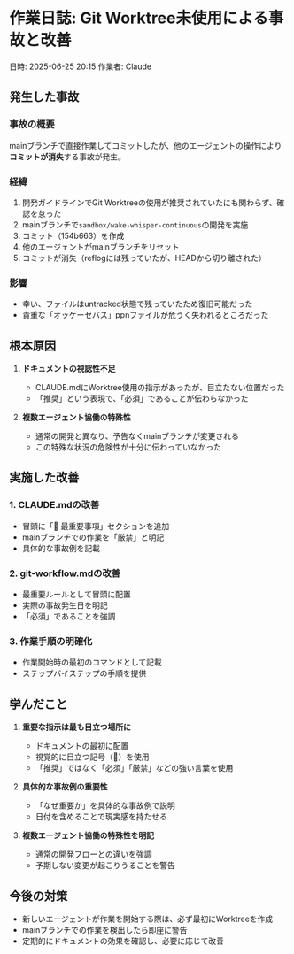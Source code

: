 # 作業日誌: Git Worktree未使用による事故と改善

日時: 2025-06-25 20:15
作業者: Claude

## 発生した事故

### 事故の概要
mainブランチで直接作業してコミットしたが、他のエージェントの操作により**コミットが消失**する事故が発生。

### 経緯
1. 開発ガイドラインでGit Worktreeの使用が推奨されていたにも関わらず、確認を怠った
2. mainブランチで`sandbox/wake-whisper-continuous`の開発を実施
3. コミット（154b663）を作成
4. 他のエージェントがmainブランチをリセット
5. コミットが消失（reflogには残っていたが、HEADから切り離された）

### 影響
- 幸い、ファイルはuntracked状態で残っていたため復旧可能だった
- 貴重な「オッケーセバス」ppnファイルが危うく失われるところだった

## 根本原因

1. **ドキュメントの視認性不足**
   - CLAUDE.mdにWorktree使用の指示があったが、目立たない位置だった
   - 「推奨」という表現で、「必須」であることが伝わらなかった

2. **複数エージェント協働の特殊性**
   - 通常の開発と異なり、予告なくmainブランチが変更される
   - この特殊な状況の危険性が十分に伝わっていなかった

## 実施した改善

### 1. CLAUDE.mdの改善
- 冒頭に「🚨 最重要事項」セクションを追加
- mainブランチでの作業を「厳禁」と明記
- 具体的な事故例を記載

### 2. git-workflow.mdの改善
- 最重要ルールとして冒頭に配置
- 実際の事故発生日を明記
- 「必須」であることを強調

### 3. 作業手順の明確化
- 作業開始時の最初のコマンドとして記載
- ステップバイステップの手順を提供

## 学んだこと

1. **重要な指示は最も目立つ場所に**
   - ドキュメントの最初に配置
   - 視覚的に目立つ記号（🚨）を使用
   - 「推奨」ではなく「必須」「厳禁」などの強い言葉を使用

2. **具体的な事故例の重要性**
   - 「なぜ重要か」を具体的な事故例で説明
   - 日付を含めることで現実感を持たせる

3. **複数エージェント協働の特殊性を明記**
   - 通常の開発フローとの違いを強調
   - 予期しない変更が起こりうることを警告

## 今後の対策

- 新しいエージェントが作業を開始する際は、必ず最初にWorktreeを作成
- mainブランチでの作業を検出したら即座に警告
- 定期的にドキュメントの効果を確認し、必要に応じて改善